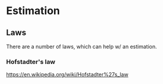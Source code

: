 # Estimation

## Laws

There are a number of laws, which can help w/ an estimation.

### Hofstadter's law

https://en.wikipedia.org/wiki/Hofstadter%27s_law
